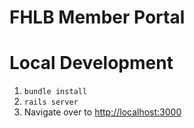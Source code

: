 # FHLB Member Portal

# Local Development

1. `bundle install`
2. `rails server`
3. Navigate over to [http://localhost:3000](http://localhost:3000)
